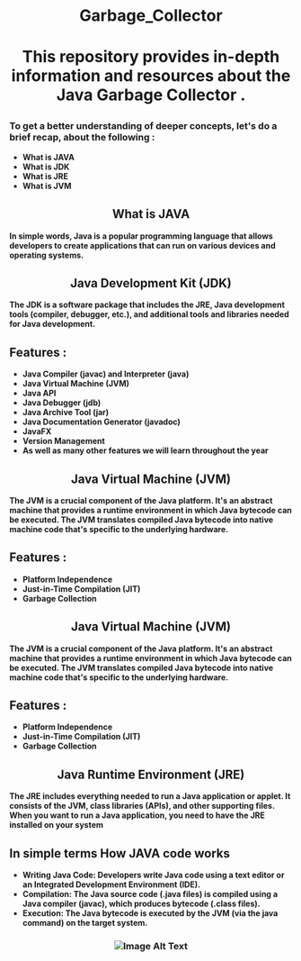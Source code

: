 <div align="center"> 
<h1>  Garbage_Collector<h1>
<p >This repository provides in-depth information and resources about the Java Garbage Collector .</p>
</div>

<div> <h3> To get a better understanding of deeper concepts, let's do a brief recap, about the following :  </h3> </div>

<div> 
  
- **What is JAVA**
- **What is JDK**
- **What is JRE**
- **What is JVM**

</div>
<div>
  <h2 align="center"> What is JAVA</h2>
  <b>In simple words, Java is a popular programming language that allows developers to create applications that can run on various devices and operating systems.</b>
</div>

</div>
<div >
  <h2 align="center">Java Development Kit (JDK)</h2>
  <b>The JDK is a software package that includes the JRE, Java development tools (compiler, debugger, etc.), and additional tools and libraries needed for Java development.</b>
<h2>Features : </h2>
  
- **Java Compiler (javac) and Interpreter (java)**
- **Java Virtual Machine (JVM)**
- **Java API**
- **Java Debugger (jdb)**
- **Java Archive Tool (jar)**
- **Java Documentation Generator (javadoc)**
- **JavaFX**
- **Version Management**
- **As well as many other features we will learn throughout the year**
  
</div>

</div>
<div >
  <h2 align="center">Java Virtual Machine (JVM)</h2>
  <b>The JVM is a crucial component of the Java platform. It's an abstract machine that provides a runtime environment in which Java bytecode can be executed. The JVM translates compiled Java bytecode into native machine code that's specific to the underlying hardware.</b>
<h2>Features : </h2>
  
- **Platform Independence**
- **Just-in-Time Compilation (JIT)**
- **Garbage Collection**
  
</div>

<div >
  <h2 align="center">Java Virtual Machine (JVM)</h2>
  <b>The JVM is a crucial component of the Java platform. It's an abstract machine that provides a runtime environment in which Java bytecode can be executed. The JVM translates compiled Java bytecode into native machine code that's specific to the underlying hardware.</b>
<h2>Features : </h2>
  
- **Platform Independence**
- **Just-in-Time Compilation (JIT)**
- **Garbage Collection**
  
</div>

<div >
  <h2 align="center">Java Runtime Environment (JRE)</h2>
  
  <b> The JRE includes everything needed to run a Java application or applet. It consists of the JVM, class libraries (APIs), and other supporting files.
    When you want to run a Java application, you need to have the JRE installed on your system </b>
    
</div>

<div>
  <h2> In simple terms How JAVA code works </h2>
  
- **Writing Java Code: Developers write Java code using a text editor or an Integrated Development Environment (IDE).**
- **Compilation: The Java source code (.java files) is compiled using a Java compiler (javac), which produces bytecode (.class files).**
- **Execution: The Java bytecode is executed by the JVM (via the java command) on the target system.**
</div>
<h3 align="center" > <h3>
<div align="center">
  <img src="https://static.javatpoint.com/images/jdk2.png" alt="Image Alt Text">
</div>

